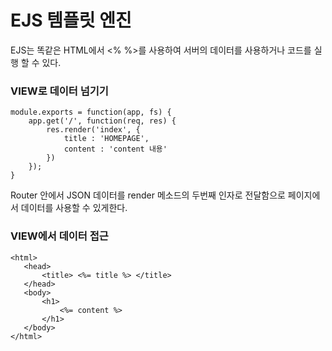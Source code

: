  # EJS 템플릿 엔진 

 EJS는 똑같은 HTML에서 <% %>를 사용하여 서버의 데이터를 사용하거나 코드를 실행 할 수 있다.

 ### VIEW로 데이터 넘기기 

 ```
 module.exports = function(app, fs) {
     app.get('/', function(req, res) {
         res.render('index', {
             title : 'HOMEPAGE',
             content : 'content 내용'
         })
     });
 }
 ```
 Router 안에서 JSON 데이터를 render 메소드의 두번째 인자로 전달함으로 페이지에서 데이터를 사용할 수 있게한다. 

 ### VIEW에서 데이터 접근 
 
 ```
 <html>
    <head>
        <title> <%= title %> </title>
    </head>
    <body>
        <h1> 
            <%= content %>
        </h1>
    </body>
 </html>
 ```